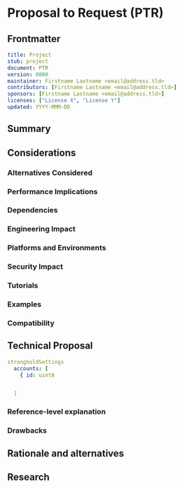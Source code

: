 # Proposal to Request (PTR)
[PTR]: #PTR

## Frontmatter
[frontmatter]: #frontmatter
```yaml
title: Project
stub: project
document: PTR
version: 0000
maintainer: Firstname Lastname <email@address.tld>
contributors: [Firstname Lastname <email@address.tld>]
sponsors: [Firstname Lastname <email@address.tld>]
licenses: ["License X", "License Y"]
updated: YYYY-MMM-DD
```

<!--
A Proposal to Request is an answer to a Request For Proposals.
-->

## Summary
[summary]: #summary
<!--
Short summary of this document.
-->

## Considerations
[considerations]: #considerations
<!--
There are always important considerations for every proposal. Please use this
opportunity to think about this proposal from all the perspectives below.
-->

### Alternatives Considered
[alternatives]: #alternatives
<!--
List of other approaches.
-->

### Performance Implications
[performance]: #performance
<!--
Honest analysis of performance implications.
-->

### Dependencies
[dependencies]: #dependencies
<!--
New dependencies introduced.
-->

### Engineering Impact
[engineering-impact]: #engineering-impact
<!--
- How will engineering be impacted?
- Are there other projects that need to be adapted?
-->

### Platforms and Environments
[platforms]: #platforms
<!--
What platforms and environments will this address?
-->

### Security Impact
[security]: #security
<!--
Are there any known impacts (positive or negative) regarding the security posture?
-->

### Tutorials
[tutorials]: #tutorials
<!--
Are there tutorials that help illustrate this?
-->

### Examples
[examples]: #examples
<!--
Are there examples of this in the wild? If so, please don't just give a link,
also write a very brief analysis
-->

### Compatibility
[compatibility]: #compatibility
<!--
Are there compatibility concerns?
-->

## Technical Proposal
[technical-proposal]: #technical-proposal
```yaml
strongholdSettings
  accounts: [
    { id: uint8


  ]


```

### Reference-level explanation
[reference-level-explanation]: #reference-level-explanation
<!--
This is the technical portion of the RFC. Explain the design in sufficient detail that:

- Its interaction with other features is clear.
- It is reasonably clear how the feature would be implemented.
- Corner cases are dissected by example.

The section should return to the examples given in the previous section, and explain more fully how the detailed proposal makes those examples work.
-->

### Drawbacks
[drawbacks]: #drawbacks
<!--
- Why should we *not* do this?
- Does it introduce new risks?
- Will it introduce architectural debt?
-->

## Rationale and alternatives
[rationale-and-alternatives]: #rationale-and-alternatives
<!--
- Why is this design the best in the space of possible designs?
- What other designs have been considered and what is the rationale for not choosing them?
- What is the impact of not doing this?
-->

## Research
[research]: #research
<!--
Please collect all relevant research links to repositories, issues and papers
-->
